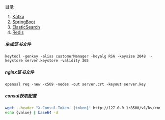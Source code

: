 目录  
1. [Kafka](java/kafka.md)
2. [SpringBoot](java/springboot.md)
3. [ElasticSearch](java/ElasticSearch.md)
4. [Redis](java/Redis.md)


##### 生成证书文件
`keytool -genkey -alias customerManager -keyalg RSA -keysize 2048  -keystore server.keystore -validity 365`

##### nginx证书文件
`openssl req -new -x509 -nodes -out server.crt -keyout server.key`

##### consul获取配置
```sh
wget --header "X-Consul-Token: {token}" http://127.0.0.1:8500/v1/kv/config/global_config
echo {value} | base64 -d
```
